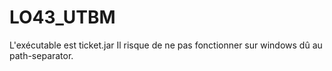 LO43_UTBM
=========

L'exécutable est ticket.jar
Il risque de ne pas fonctionner sur windows dû au path-separator.